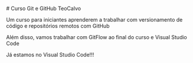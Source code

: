 \# Curso Git e GitHub TeoCalvo

Um curso para iniciantes aprenderem a trabalhar com versionamento de código e repositórios remotos com GitHub

Além disso, vamos trabalhar com GitFlow ao final do curso e Visual Studio Code

Já estamos no Visual Studio Code!!!